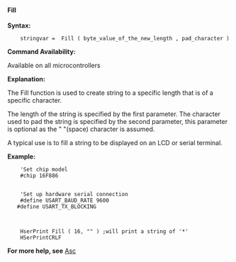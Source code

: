 <div class="section">

<div class="titlepage">

<div>

<div>

#### <span id="_fill"></span>Fill

</div>

</div>

</div>

<span class="strong">**Syntax:**</span>

``` screen
    stringvar =  Fill ( byte_value_of_the_new_length , pad_character )
```

<span class="strong">**Command Availability:**</span>

Available on all microcontrollers

<span class="strong">**Explanation:**</span>

The Fill function is used to create string to a specific length that is
of a specific character.

The length of the string is specified by the first parameter. The
character used to pad the string is specified by the second parameter,
this parameter is optional as the " "(space) character is assumed.

A typical use is to fill a string to be displayed on an LCD or serial
terminal.

<span class="strong">**Example:**</span>

``` screen
    'Set chip model
    #chip 16F886


    'Set up hardware serial connection
    #define USART_BAUD_RATE 9600
   #define USART_TX_BLOCKING



    HserPrint Fill ( 16, "" ) ;will print a string of '*'
    HSerPrintCRLF
```

<span class="strong">**For more help, see**</span>
<a href="_asc.html" class="link" title="Asc">Asc</a>

</div>
